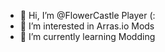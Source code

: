 - 👋 Hi, I’m @FlowerCastle Player (:
- 👀 I’m interested in Arras.io Mods
- 🌱 I’m currently learning Modding

<!---
FlowerCastle-The-Player/FlowerCastle-The-Player is a ✨ special ✨ repository because its `README.md` (this file) appears on your GitHub profile.
You can click the Preview link to take a look at your changes.
--->
